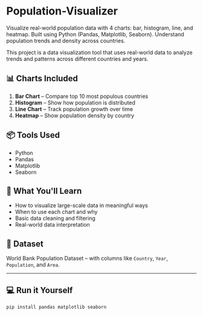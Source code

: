 # Population-Visualizer
Visualize real-world  population data with 4 charts: bar, histogram, line, and heatmap. Built using Python (Pandas, Matplotlib, Seaborn). Understand population trends and density across countries.


This project is a data visualization tool that uses real-world  data to analyze trends and patterns across different countries and years.

## 📊 Charts Included

1. **Bar Chart** – Compare top 10 most populous countries
2. **Histogram** – Show how population is distributed
3. **Line Chart** – Track population growth over time
4. **Heatmap** – Show population density by country

## 📦 Tools Used

- Python
- Pandas
- Matplotlib
- Seaborn

## 🧠 What You'll Learn

- How to visualize large-scale data in meaningful ways
- When to use each chart and why
- Basic data cleaning and filtering
- Real-world data interpretation

## 📁 Dataset

World Bank Population Dataset – with columns like `Country`, `Year`, `Population`, and `Area`.

---

## 💻 Run it Yourself

```bash
pip install pandas matplotlib seaborn
